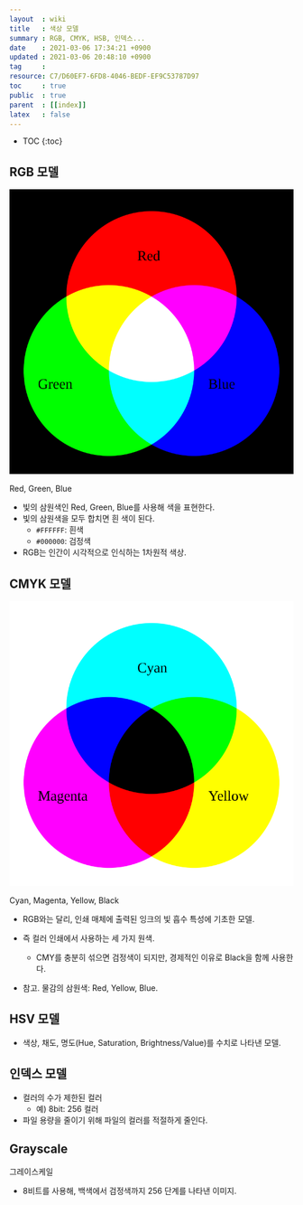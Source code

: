 ```yaml
---
layout  : wiki
title   : 색상 모델
summary : RGB, CMYK, HSB, 인덱스...
date    : 2021-03-06 17:34:21 +0900
updated : 2021-03-06 20:48:10 +0900
tag     : 
resource: C7/D60EF7-6FD8-4046-BEDF-EF9C53787D97
toc     : true
public  : true
parent  : [[index]]
latex   : false
---
```

* TOC
{:toc}

## RGB 모델

![Red, Green, Blue]( /resource/C7/D60EF7-6FD8-4046-BEDF-EF9C53787D97/rgb.svg )

Red, Green, Blue

- 빛의 삼원색인 Red, Green, Blue를 사용해 색을 표현한다.
- 빛의 삼원색을 모두 합치면 흰 색이 된다.
    - `#FFFFFF`: 흰색
    - `#000000`: 검정색
- RGB는 인간이 시각적으로 인식하는 1차원적 색상.


## CMYK 모델

![Cyan, Magenta, Yellow, Black]( /resource/C7/D60EF7-6FD8-4046-BEDF-EF9C53787D97/cmyk.svg )

Cyan, Magenta, Yellow, Black

- RGB와는 달리, 인쇄 매체에 출력된 잉크의 빛 흡수 특성에 기초한 모델.
- 즉 컬러 인쇄에서 사용하는 세 가지 원색.
    - CMY를 충분히 섞으면 검정색이 되지만, 경제적인 이유로 Black을 함께 사용한다.

- 참고. 물감의 삼원색: Red, Yellow, Blue.

## HSV 모델

- 색상, 채도, 명도(Hue, Saturation, Brightness/Value)를 수치로 나타낸 모델.


## 인덱스 모델

- 컬러의 수가 제한된 컬러
    - 예) 8bit: 256 컬러
- 파일 용량을 줄이기 위해 파일의 컬러를 적절하게 줄인다.

## Grayscale

그레이스케일

- 8비트를 사용해, 백색에서 검정색까지 256 단계를 나타낸 이미지.



